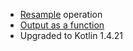 * [Resample](/docs/user/api/operations/resample-operation.md) operation
* [Output as a function](/docs/user/api/outputs/output-as-a-function.md)
* Upgraded to Kotlin 1.4.21